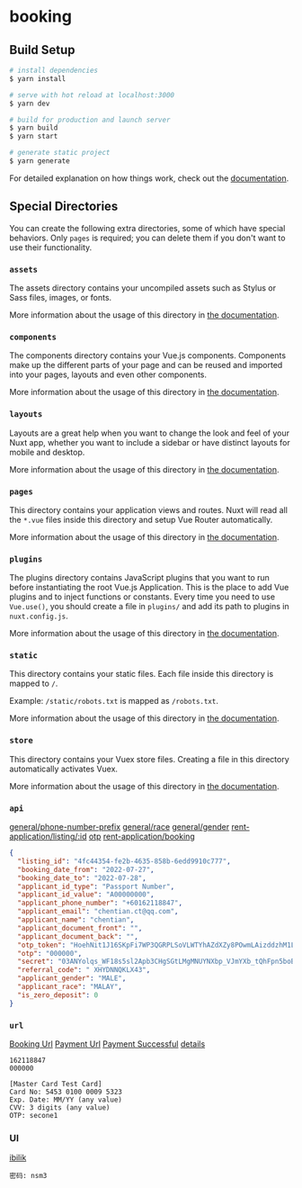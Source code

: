 # booking

## Build Setup

```bash
# install dependencies
$ yarn install

# serve with hot reload at localhost:3000
$ yarn dev

# build for production and launch server
$ yarn build
$ yarn start

# generate static project
$ yarn generate
```

For detailed explanation on how things work, check out the [documentation](https://nuxtjs.org).

## Special Directories

You can create the following extra directories, some of which have special behaviors. Only `pages` is required; you can delete them if you don't want to use their functionality.

### `assets`

The assets directory contains your uncompiled assets such as Stylus or Sass files, images, or fonts.

More information about the usage of this directory in [the documentation](https://nuxtjs.org/docs/2.x/directory-structure/assets).

### `components`

The components directory contains your Vue.js components. Components make up the different parts of your page and can be reused and imported into your pages, layouts and even other components.

More information about the usage of this directory in [the documentation](https://nuxtjs.org/docs/2.x/directory-structure/components).

### `layouts`

Layouts are a great help when you want to change the look and feel of your Nuxt app, whether you want to include a sidebar or have distinct layouts for mobile and desktop.

More information about the usage of this directory in [the documentation](https://nuxtjs.org/docs/2.x/directory-structure/layouts).

### `pages`

This directory contains your application views and routes. Nuxt will read all the `*.vue` files inside this directory and setup Vue Router automatically.

More information about the usage of this directory in [the documentation](https://nuxtjs.org/docs/2.x/get-started/routing).

### `plugins`

The plugins directory contains JavaScript plugins that you want to run before instantiating the root Vue.js Application. This is the place to add Vue plugins and to inject functions or constants. Every time you need to use `Vue.use()`, you should create a file in `plugins/` and add its path to plugins in `nuxt.config.js`.

More information about the usage of this directory in [the documentation](https://nuxtjs.org/docs/2.x/directory-structure/plugins).

### `static`

This directory contains your static files. Each file inside this directory is mapped to `/`.

Example: `/static/robots.txt` is mapped as `/robots.txt`.

More information about the usage of this directory in [the documentation](https://nuxtjs.org/docs/2.x/directory-structure/static).

### `store`

This directory contains your Vuex store files. Creating a file in this directory automatically activates Vuex.

More information about the usage of this directory in [the documentation](https://nuxtjs.org/docs/2.x/directory-structure/store).

### `api`
[general/phone-number-prefix](https://staging-api.ibilik.com/general/phone-number-prefix)
[general/race](https://staging-api.ibilik.com/general/race)
[general/gender](https://staging-api.ibilik.com/general/gender)
[rent-application/listing/:id](https://staging-api.ibilik.com/rent-application/listing/9c9982d6-8357-4579-9006-4953f37a32d6)
[otp](https://staging-api.ibilik.com/otp)
[rent-application/booking](https://staging-api.ibilik.com/rent-application/booking/e71ba883-f660-4dcc-9942-f329bd5d5504)
```json
{
  "listing_id": "4fc44354-fe2b-4635-858b-6edd9910c777",
  "booking_date_from": "2022-07-27",
  "booking_date_to": "2022-07-28",
  "applicant_id_type": "Passport Number",
  "applicant_id_value": "A00000000",
  "applicant_phone_number": "+60162118847",
  "applicant_email": "chentian.ct@qq.com",
  "applicant_name": "chentian",
  "applicant_document_front": "",
  "applicant_document_back": "",
  "otp_token": "HoehNit1J16SKpFi7WP3QGRPLSoVLWTYhAZdXZy8POwmLAizddzhM1LW24gks03k",
  "otp": "000000",
  "secret": "03ANYolqs_WF18s5sl2Apb3CHgSGtLMgMNUYNXbp_VJmYXb_tQhFpn5boBpYuqrWyhamN1Z5d-gDdl2F6tkUWpHU3UEThU4_9GazcfeFU3_-dKHi-OHPDdim60x3LxbBcov0uGT9h6dBgRHrdQdCX351FjBQEsmkgT7Ip3vjOigRte62Aen-ASOngFa8a8clGCAOU760RPVXlabaWkuE-c0D9m_vJWYP4IKyTVaB0UY4PajI7eT_Q5e0yjJ0APhrt8tO-DhRCB0jAFtUJT3QJ5BDpfQ1Bpydl-9ZhAE1L9gnmDzmS2FMqYym-4p4irYNKGL73wdk7PedhN5R6APWEz7o6zjU4gcjCWMJFptkkHjJ5AEor1yfrzbUrGvNWn3vBPSlnQwB8pXG5rYLPjgVH-hYKHCNr6sCsKPnEI7np6Jq-w5k3Wd6sQCLO9Ty8zgGm9xeoRPuw-bNGLdNOT88w3Om_e-acT5oNkWYWHbhgdwjoEpnK4JnrnvyW9e3O6wETA2lTdyv5hNTsylyvGvTGWsBSCLdKGFGdcqA",
  "referral_code": " XHYDNNQKLX43",
  "applicant_gender": "MALE",
  "applicant_race": "MALAY",
  "is_zero_deposit": 0
}

```

### `url`
[Booking Url](https://rent-staging.ibilik.com/booking/4fc44354-fe2b-4635-858b-6edd9910c777?referral_code=XHYDNNQKLX43&move_in=2022-08-26&move_out=2022-08-27)
[Payment Url](https://sandbox-payexapi.azurewebsites.net/Payment/Form/7e756d7850f240adb710ee609560cf13)
[Payment Successful](https://rent-staging.ibilik.com/booking/confirmation?is_success=1&status=success&message=Payment+processed+successfully%2C+thank+you%21&email=te%2A%2A%40gmail.com&booking_id=c79dfff3-ae9c-4729-8199-4acd442f1fae)
[details](https://rent-staging.ibilik.com/details/e71ba883-f660-4dcc-9942-f329bd5d5504)

```
162118847
000000

[Master Card Test Card]
Card No: 5453 0100 0009 5323
Exp. Date: MM/YY (any value)
CVV: 3 digits (any value)
OTP: secone1

```

### UI
[ibilik](https://lanhuapp.com/url/o12vZ)

```
密码: nsm3
```

